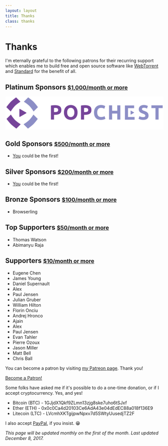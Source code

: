 ```yaml
---
layout: layout
title: Thanks
class: thanks
---
```


# Thanks

I'm eternally grateful to the following patrons for their recurring support which
enables me to build free and open source software like
[WebTorrent](https://webtorrent.io) and [Standard](https://standardjs.com) for the
benefit of all.

## Platinum Sponsors <small>[$1,000/month or more](https://www.patreon.com/bePatron?c=1335510&rid=2201589)</small>

<a href='https://popchest.com/' rel='nofollow' target='_blank'>
  <img src='/images/patreon/popchest.png' alt='Popchest' />
</a>

## Gold Sponsors <small>[$500/month or more](https://www.patreon.com/bePatron?c=1335510&rid=2175327)</small>

- [You](https://www.patreon.com/feross) could be the first!

## Silver Sponsors <small>[$200/month or more](https://www.patreon.com/bePatron?c=1335510&rid=2201567)</small>

- [You](https://www.patreon.com/feross) could be the first!

## Bronze Sponsors <small>[$100/month or more](https://www.patreon.com/bePatron?c=1335510&rid=2201570)</small>

- Browserling

## Top Supporters <small>[$50/month or more](https://www.patreon.com/bePatron?c=1335510&rid=2188674)</small>

- Thomas  Watson
- Abimanyu  Raja

## Supporters <small>[$10/month or more](https://www.patreon.com/bePatron?c=1335510&rid=2179762)</small>

- Eugene  Chen
- James Young
- Daniel  Supernault
- Alex
- Paul Jensen
- Julian  Gruber
- William Hilton
- Florin  Onciu
- Andrej  Hronco
- Ajain
- Alex
- Paul  Jensen
- Evan  Tahler
- Pierre  Ozoux
- Jason Miller
- Matt  Bell
- Chris Ball

You can become a patron by visiting [my Patreon page](https://patreon.com/feross).
Thank you!

<a href="https://www.patreon.com/bePatron?u=8375109" data-patreon-widget-type="become-patron-button">Become a Patron!</a><script async src="https://c6.patreon.com/becomePatronButton.bundle.js"></script>

Some folks have asked me if it's possible to do a one-time donation, or if I accept cryptocurrency. Yes, and yes!

- Bitcoin (BTC) - 1GJjdX1Qkf9ZLmn13zjg8ske7uho6tSJxf
- Ether (ETH) - 0x0c0Ca4d20103Ce6AdA43e04dEdEC88a018f136E9
- Litecoin (LTC) - LVcmhXKTgijpwNpxv7d5SWtyUusedjTZ2F

I also accept [PayPal](https://www.paypal.me/feross), if you insist. 😁

*This page will be updated monthly on the first of the month. Last updated December 8, 2017.*
